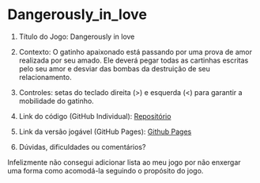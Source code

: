 # Dangerously_in_love

1. Título do Jogo: Dangerously in love

2. Contexto: O gatinho apaixonado está passando por uma prova de amor realizada por seu amado. Ele deverá pegar todas as cartinhas escritas pelo seu amor e desviar das bombas da destruição de seu relacionamento. 

3. Controles: setas do teclado direita (>) e esquerda (<) para garantir a mobilidade do gatinho.

4. Link do código (GitHub Individual): <a href="https://github.com/AlessandraNascimento-Inteli/Dangerously_in_love">Repositório</a>

5. Link da versão jogável (GitHub Pages): <a href="https://alessandranascimento-inteli.github.io/Dangerously_in_love/">Github Pages</a>

6. Dúvidas, dificuldades ou comentários?
 
Infelizmente não consegui adicionar lista ao meu jogo por não enxergar uma forma como acomodá-la seguindo o propósito do jogo. 
 
